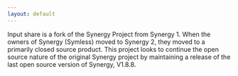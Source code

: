 ```yaml
---
layout: default
---
```


Input share is a fork of the Synergy Project from Synergy 1. When the owners of Synergy (Symless) moved to Synergy 2, they moved to a primarily closed source product. This project looks to continue the open source nature of the original Synergy project by maintaining a release of the last open source version of Synergy, V1.8.8.
